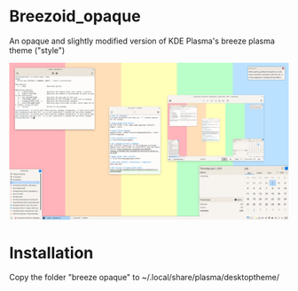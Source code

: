 # Breezoid_opaque

An opaque and slightly modified version of KDE Plasma's breeze plasma theme ("style")

![alt text](Screenshot_20210701_130627.png)

# Installation

Copy the folder "breeze opaque" to ~/.local/share/plasma/desktoptheme/
